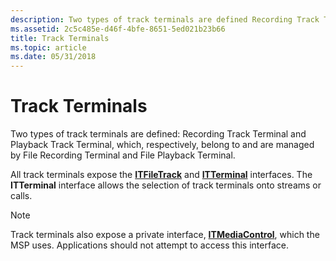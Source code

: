 ```yaml
---
description: Two types of track terminals are defined Recording Track Terminal and Playback Track Terminal which respectively belong to and are managed by File Recording Terminal and File Playback Terminal.
ms.assetid: 2c5c485e-d46f-4bfe-8651-5ed021b23b66
title: Track Terminals
ms.topic: article
ms.date: 05/31/2018
---
```


# Track Terminals

Two types of track terminals are defined: Recording Track Terminal and Playback Track Terminal, which, respectively, belong to and are managed by File Recording Terminal and File Playback Terminal.

All track terminals expose the [**ITFileTrack**](/windows/desktop/api/tapi3if/nn-tapi3if-itfiletrack) and [**ITTerminal**](/windows/win32/api/tapi3if/nn-tapi3if-itterminal) interfaces. The **ITTerminal** interface allows the selection of track terminals onto streams or calls.

> [!Note]  
> Track terminals also expose a private interface, [**ITMediaControl**](/windows/desktop/api/tapi3if/nn-tapi3if-itmediacontrol), which the MSP uses. Applications should not attempt to access this interface.

 

 

 
